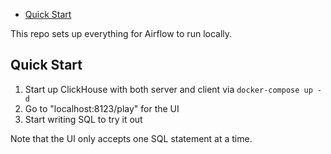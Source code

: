 
- [Quick Start](#quick-start)

This repo sets up everything for Airflow to run locally.

## Quick Start
1. Start up ClickHouse with both server and client via `docker-compose up -d`
2. Go to "localhost:8123/play" for the UI
3. Start writing SQL to try it out

Note that the UI only accepts one SQL statement at a time.
